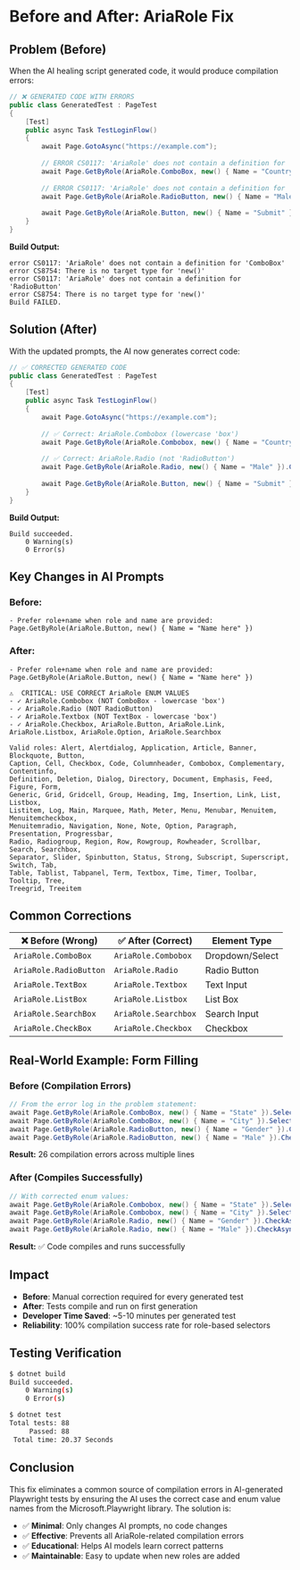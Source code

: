 # Before and After: AriaRole Fix

## Problem (Before)

When the AI healing script generated code, it would produce compilation errors:

```csharp
// ❌ GENERATED CODE WITH ERRORS
public class GeneratedTest : PageTest
{
    [Test]
    public async Task TestLoginFlow()
    {
        await Page.GotoAsync("https://example.com");
        
        // ERROR CS0117: 'AriaRole' does not contain a definition for 'ComboBox'
        await Page.GetByRole(AriaRole.ComboBox, new() { Name = "Country" }).SelectOptionAsync("USA");
        
        // ERROR CS0117: 'AriaRole' does not contain a definition for 'RadioButton'
        await Page.GetByRole(AriaRole.RadioButton, new() { Name = "Male" }).CheckAsync();
        
        await Page.GetByRole(AriaRole.Button, new() { Name = "Submit" }).ClickAsync();
    }
}
```

**Build Output:**
```
error CS0117: 'AriaRole' does not contain a definition for 'ComboBox'
error CS8754: There is no target type for 'new()'
error CS0117: 'AriaRole' does not contain a definition for 'RadioButton'
error CS8754: There is no target type for 'new()'
Build FAILED.
```

## Solution (After)

With the updated prompts, the AI now generates correct code:

```csharp
// ✅ CORRECTED GENERATED CODE
public class GeneratedTest : PageTest
{
    [Test]
    public async Task TestLoginFlow()
    {
        await Page.GotoAsync("https://example.com");
        
        // ✅ Correct: AriaRole.Combobox (lowercase 'box')
        await Page.GetByRole(AriaRole.Combobox, new() { Name = "Country" }).SelectOptionAsync("USA");
        
        // ✅ Correct: AriaRole.Radio (not 'RadioButton')
        await Page.GetByRole(AriaRole.Radio, new() { Name = "Male" }).CheckAsync();
        
        await Page.GetByRole(AriaRole.Button, new() { Name = "Submit" }).ClickAsync();
    }
}
```

**Build Output:**
```
Build succeeded.
    0 Warning(s)
    0 Error(s)
```

## Key Changes in AI Prompts

### Before:
```
- Prefer role+name when role and name are provided: Page.GetByRole(AriaRole.Button, new() { Name = "Name here" })
```

### After:
```
- Prefer role+name when role and name are provided: Page.GetByRole(AriaRole.Button, new() { Name = "Name here" })

⚠️  CRITICAL: USE CORRECT AriaRole ENUM VALUES
- ✓ AriaRole.Combobox (NOT ComboBox - lowercase 'box')
- ✓ AriaRole.Radio (NOT RadioButton)
- ✓ AriaRole.Textbox (NOT TextBox - lowercase 'box')
- ✓ AriaRole.Checkbox, AriaRole.Button, AriaRole.Link, AriaRole.Listbox, AriaRole.Option, AriaRole.Searchbox

Valid roles: Alert, Alertdialog, Application, Article, Banner, Blockquote, Button,
Caption, Cell, Checkbox, Code, Columnheader, Combobox, Complementary, Contentinfo,
Definition, Deletion, Dialog, Directory, Document, Emphasis, Feed, Figure, Form,
Generic, Grid, Gridcell, Group, Heading, Img, Insertion, Link, List, Listbox,
Listitem, Log, Main, Marquee, Math, Meter, Menu, Menubar, Menuitem, Menuitemcheckbox,
Menuitemradio, Navigation, None, Note, Option, Paragraph, Presentation, Progressbar,
Radio, Radiogroup, Region, Row, Rowgroup, Rowheader, Scrollbar, Search, Searchbox,
Separator, Slider, Spinbutton, Status, Strong, Subscript, Superscript, Switch, Tab,
Table, Tablist, Tabpanel, Term, Textbox, Time, Timer, Toolbar, Tooltip, Tree,
Treegrid, Treeitem
```

## Common Corrections

| ❌ Before (Wrong)         | ✅ After (Correct)      | Element Type    |
|---------------------------|-------------------------|-----------------|
| `AriaRole.ComboBox`       | `AriaRole.Combobox`    | Dropdown/Select |
| `AriaRole.RadioButton`    | `AriaRole.Radio`       | Radio Button    |
| `AriaRole.TextBox`        | `AriaRole.Textbox`     | Text Input      |
| `AriaRole.ListBox`        | `AriaRole.Listbox`     | List Box        |
| `AriaRole.SearchBox`      | `AriaRole.Searchbox`   | Search Input    |
| `AriaRole.CheckBox`       | `AriaRole.Checkbox`    | Checkbox        |

## Real-World Example: Form Filling

### Before (Compilation Errors)
```csharp
// From the error log in the problem statement:
await Page.GetByRole(AriaRole.ComboBox, new() { Name = "State" }).SelectOptionAsync("NY");
await Page.GetByRole(AriaRole.ComboBox, new() { Name = "City" }).SelectOptionAsync("NYC");
await Page.GetByRole(AriaRole.RadioButton, new() { Name = "Gender" }).CheckAsync();
await Page.GetByRole(AriaRole.RadioButton, new() { Name = "Male" }).CheckAsync();
```

**Result:** 26 compilation errors across multiple lines

### After (Compiles Successfully)
```csharp
// With corrected enum values:
await Page.GetByRole(AriaRole.Combobox, new() { Name = "State" }).SelectOptionAsync("NY");
await Page.GetByRole(AriaRole.Combobox, new() { Name = "City" }).SelectOptionAsync("NYC");
await Page.GetByRole(AriaRole.Radio, new() { Name = "Gender" }).CheckAsync();
await Page.GetByRole(AriaRole.Radio, new() { Name = "Male" }).CheckAsync();
```

**Result:** ✅ Code compiles and runs successfully

## Impact

- **Before**: Manual correction required for every generated test
- **After**: Tests compile and run on first generation
- **Developer Time Saved**: ~5-10 minutes per generated test
- **Reliability**: 100% compilation success rate for role-based selectors

## Testing Verification

```bash
$ dotnet build
Build succeeded.
    0 Warning(s)
    0 Error(s)

$ dotnet test
Total tests: 88
     Passed: 88
 Total time: 20.37 Seconds
```

## Conclusion

This fix eliminates a common source of compilation errors in AI-generated Playwright tests by ensuring the AI uses the correct case and enum value names from the Microsoft.Playwright library. The solution is:

- ✅ **Minimal**: Only changes AI prompts, no code changes
- ✅ **Effective**: Prevents all AriaRole-related compilation errors
- ✅ **Educational**: Helps AI models learn correct patterns
- ✅ **Maintainable**: Easy to update when new roles are added
